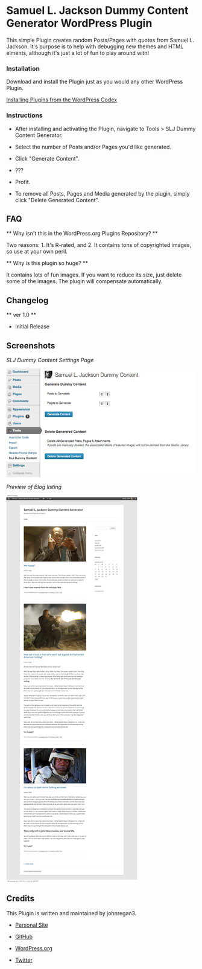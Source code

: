 # Samuel L. Jackson Dummy Content Generator WordPress Plugin

This simple Plugin creates random Posts/Pages with quotes from Samuel L. Jackson.  It's purpose is to help with debugging new themes and HTML elments, although it's just a lot of fun to play around with!

### Installation

Download and install the Plugin just as you would any other WordPress Plugin.

[Installing Plugins from the WordPress Codex](http://codex.wordpress.org/Managing_Plugins#Installing_Plugins "WordPress Codex: Installing Plugins")

### Instructions

- After installing and activating the Plugin, navigate to Tools > SLJ Dummy Content Generator.

- Select the number of Posts and/or Pages you'd like generated.

- Click "Generate Content".

- ???

- Profit.

- To remove all Posts, Pages and Media generated by the plugin, simply click "Delete Generated Content".

## FAQ

** Why isn't this in the WordPress.org Plugins Repository? **

Two reasons:  1. It's R-rated, and 2. It contains tons of copyrighted images, so use at your own peril.

** Why is this plugin so huge? **

It contains lots of fun images.  If you want to reduce its size, just delete some of the images.  The plugin will compensate automatically.

## Changelog

** ver 1.0 **

* Initial Release

## Screenshots

_SLJ Dummy Content Settings Page_

![Settings Page](https://github.com/johnregan3/slj-dummy-content/blob/master/assets/screenshot-1.jpg?raw=true)

_Preview of Blog listing_

![Blog Preview](https://github.com/johnregan3/slj-dummy-content/blob/master/assets/screenshot-2.jpg?raw=true)

## Credits

This Plugin is written and maintained by johnregan3.

* [Personal Site](http://johnregan3.com)

* [GitHub](https://github.com/johnregan3)

* [WordPress.org](http://profiles.wordpress.org/johnregan3)

* [Twitter](https://twitter.com/johnregan3)





